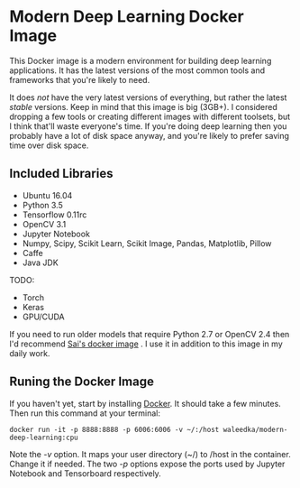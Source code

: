 # Modern Deep Learning Docker Image

This Docker image is a modern environment for building deep learning applications. It has the latest versions of the most common tools and frameworks that you're likely to need. 

It does *not* have the very latest versions of everything, but rather the latest *stable* versions. Keep in mind that this image is big (3GB+). I considered dropping a few tools or creating different images with different toolsets, but I think that'll waste everyone's time. If you're doing deep learning then you probably have a lot of disk space anyway, and you're likely to prefer saving time over disk space.    


## Included Libraries
- Ubuntu 16.04
- Python 3.5
- Tensorflow 0.11rc
- OpenCV 3.1
- Jupyter Notebook
- Numpy, Scipy, Scikit Learn, Scikit Image, Pandas, Matplotlib, Pillow
- Caffe
- Java JDK

TODO:
- Torch
- Keras
- GPU/CUDA


If you need to run older models that require Python 2.7 or OpenCV 2.4 then I'd recommend [Sai's docker image](https://github.com/saiprashanths/dl-docker) . I use it in addition to this image in my daily work.

## Runing the Docker Image

If you haven't yet, start by installing [Docker](https://www.docker.com/). It should take a few minutes. Then run this command at your terminal:

```
docker run -it -p 8888:8888 -p 6006:6006 -v ~/:/host waleedka/modern-deep-learning:cpu
```

Note the *-v* option. It maps your user directory (~/) to /host in the container. Change it if needed. The two *-p* options expose the ports used by Jupyter Notebook and Tensorboard respectively.  


